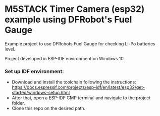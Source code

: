 # M5STACK Timer Camera (esp32) example using DFRobot's Fuel Gauge

Example project to use DFRobots Fuel Gauge for checking Li-Po batteries level.

Project developed in ESP-IDF environment on Windows 10.

### Set up IDF environment:
- Download and install the toolchain following the instructions: 
https://docs.espressif.com/projects/esp-idf/en/latest/esp32/get-started/windows-setup.html
- After that, open a ESP-IDF CMP terminal and navigate to the project folder.
- Clone this repo on the desired path.

